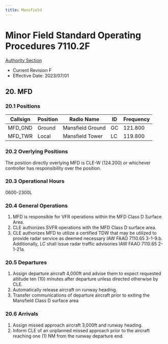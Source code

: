 ```yaml
---
title: Mansfield
---
```


# Minor Field Standard Operating Procedures 7110.2F
[Authority Section](../../authority-sections/7110.2F-authority.md)
- Current Revision F
- Effective Date: 2023/07/01

## 20. MFD

### 20.1 Positions
| Callsign | Position | Radio Name | ID | Frequency |
| -- | -- | -- | -- | -- |
| MFD_GND | Ground |  Mansfield Ground | GC | 121.800 |
| MFD_TWR | Local |  Mansfield Tower | LC | 119.800 |

### 20.2 Overlying Positions
The position directly overlying MFD is CLE-W (124.200) or whichever controller has responsibility over the position.

### 20.3 Operational Hours
0600-2300L


### 20.4 General Operations
1. MFD is responsible for VFR operations within the MFD Class D Surface Area. 
2. CLE authorizes SVFR operations with the MFD Class D surface area.
3. CLE authorizes MFD to utilize a certified TDW that may be utilized to provide radar service as deemed necessary IAW FAAO 7110.65 3-1-9.b. Additionally, LC shall issue radar traffic advisories IAW FAAO 7110.65 2-1-21a.


### 20.5 Departures
1. Assign departure aircraft 4,000ft and advise them to expect requested altitude ten (10) minutes after departure unless directed otherwise by CLE.
2. Automatically release aircraft on runway heading.
3. Transfer communications of departure aircraft prior to exiting the Mansfield Class D surface area

### 20.6 Arrivals
1. Assign missed approach aircraft 3,000ft and runway heading.
2. Inform CLE of an unplanned missed approach prior to the aircraft reaching one (1) NM from the runway departure end.